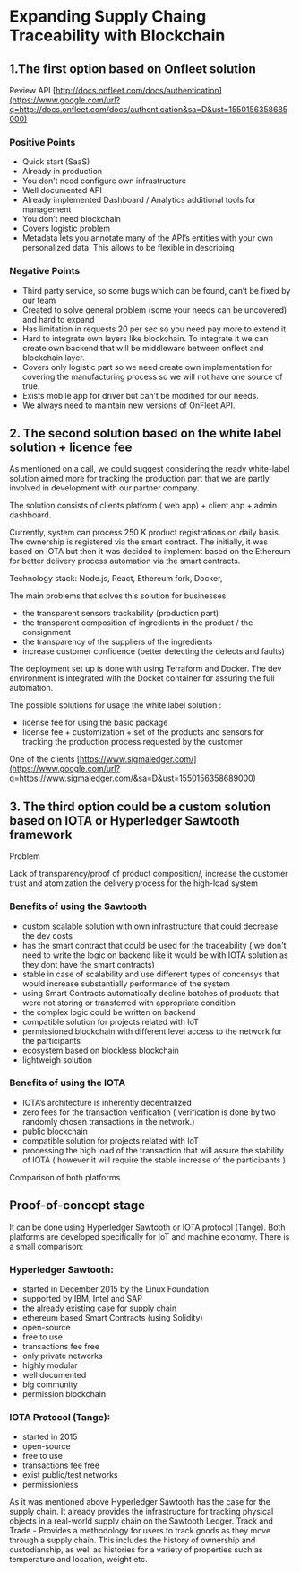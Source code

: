# Expanding Supply Chaing Traceability with Blockchain

## 1.The first option based on Onfleet solution

Review API [http://docs.onfleet.com/docs/authentication](https://www.google.com/url?q=http://docs.onfleet.com/docs/authentication&sa=D&ust=1550156358685000) 

### Positive Points

* Quick start \(SaaS\)
* Already in production
* You don’t need configure own infrastructure
* Well documented API
* Already implemented Dashboard / Analytics additional tools for management
* You don’t need blockchain
* Covers logistic problem
* Metadata lets you annotate many of the API’s entities with your own personalized data. This allows to be flexible in describing

### Negative Points

* Third party service, so some bugs which can be found, can’t be fixed by our team
* Created to solve general problem \(some your needs can be uncovered\) and hard to expand
* Has limitation in requests 20 per sec so you need pay more to extend it
* Hard to integrate own layers like blockchain. To integrate it we can create own backend that will be middleware between onfleet and blockchain layer.
* Covers only logistic part so we need create own implementation for covering the manufacturing process so we will not have one source of true.
* Exists mobile app for driver but can’t be modified for our needs.
* We always need to maintain new versions of OnFleet API.

## 2.  The second solution based on the white label solution + licence fee

As mentioned on a call,  we could suggest considering the ready white-label solution aimed more for tracking the production part that we are partly involved in development with our partner company.

The solution consists of clients platform \( web app\) + client app + admin dashboard.

Currently, system can process 250 K product registrations on daily basis. The ownership is registered via the smart contract. The initially, it was based on IOTA but then it was decided to implement based on the Ethereum for better delivery process automation via the smart contracts.

Technology stack: Node.js, React, Ethereum fork, Docker,

The main problems that solves this solution for businesses:

* the transparent sensors trackability  \(production part\)
* the transparent composition of ingredients in the product / the consignment
* the transparency of the suppliers of the ingredients  
* increase customer confidence \(better detecting the defects and faults\)

The deployment set up is done with using Terraform and Docker. The dev environment is integrated with the Docket container for assuring the full automation.

The possible solutions for usage the white label solution :

* license fee for using the basic package
* license fee + customization + set of the products and sensors for tracking the production process requested by the customer

One of the clients [https://www.sigmaledger.com/](https://www.google.com/url?q=https://www.sigmaledger.com/&sa=D&ust=1550156358689000)

## 3. The third option could be a custom solution based on IOTA or Hyperledger Sawtooth framework

Problem

Lack of transparency/proof of product composition/, increase the customer trust and atomization the delivery process for the high-load system                                         

### Benefits of using the Sawtooth

* custom scalable solution with own infrastructure that could decrease the dev costs
* has the smart contract that could be used for the traceability \( we don't need to write the logic on backend like it would be with IOTA solution as they dont have the smart contracts\)
* stable in case of scalability and use different types of concensys that would increase substantially performance of the system
* using Smart Contracts automatically decline batches of products that were not storing or transferred with appropriate condition
* the complex logic could be written on backend
* compatible solution for projects related with IoT
* permissioned blockchain with different level access to the network for the participants  
* ecosystem based on blockless blockchain
* lightweigh solution         

### Benefits of using the IOTA

* IOTA’s architecture is inherently decentralized
* zero fees for the transaction verification \( verification is done by two randomly chosen transactions in the network.\)
* public blockchain
* compatible solution for projects related with IoT
* processing the high load of the transaction that will assure the stability of IOTA  \( however it will require the stable increase of the participants \)

Comparison of both platforms                                                 

## Proof-of-concept stage                                                

It can be done using Hyperledger Sawtooth or IOTA protocol \(Tange\). Both platforms are developed specifically for IoT and machine economy. There is a small comparison:                                                

### **Hyperledger Sawtooth:**

* started in December 2015 by the Linux Foundation                                
* supported by IBM, Intel and SAP                                                 
* the already existing case for supply chain                                        
* ethereum based Smart Contracts \(using Solidity\)                                        
* open-source                                                                                
* free to use                                                                                 
* transactions fee free                                                        
* only private networks                                                        
* highly modular                                                                        
* well documented                                                                
* big community                                                                
* permission blockchain

### **IOTA Protocol \(Tange\):**

* started in 2015                                                                         
* open-source
* free to use                                                                         
* transactions fee free                                                                
* exist public/test networks                                                        
* permissionless

As it was mentioned above Hyperledger Sawtooth  has the case for the supply chain. It already provides the infrastructure for tracking physical objects in a real-world supply chain on the Sawtooth Ledger. Track and Trade - Provides a methodology for users to track goods as they move through a supply chain. This includes the history of ownership and custodianship, as well as histories for a variety of properties such as temperature and location, weight etc.  

